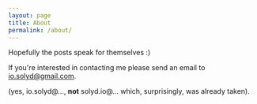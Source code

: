 ```yaml
---
layout: page
title: About
permalink: /about/
---
```


Hopefully the posts speak for themselves :)

If you're interested in contacting me please send an email to
<io.solyd@gmail.com>.

(yes, io.solyd@..., **not** solyd.io@... which, surprisingly, was
already taken).

